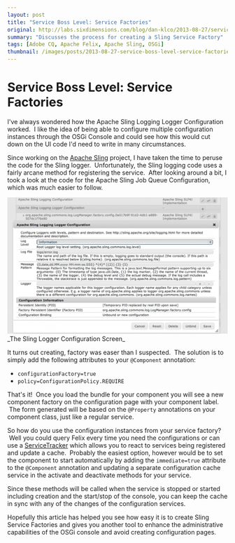 ```yaml
---
layout: post
title: "Service Boss Level: Service Factories"
original: http://labs.sixdimensions.com/blog/dan-klco/2013-08-27/service-boss-level-service-factories
summary: "Discusses the process for creating a Sling Service Factory"
tags: [Adobe CQ, Apache Felix, Apache Sling, OSGi]
thumbnail: /images/posts/2013-08-27-service-boss-level-service-factories/sling-logging-service-factory.png
---
```



# Service Boss Level: Service Factories

I've always wondered how the&nbsp;Apache Sling Logging Logger Configuration worked. &nbsp;I like the idea of being able to configure multiple configuration instances through the OSGi Console and could see how this would cut down on the UI code I'd need to write in many circumstances.

Since working on the&nbsp;[Apache Sling][1]&nbsp;project, I have taken the time to peruse the code for the Sling logger. &nbsp;Unfortunately, the Sling logging code uses a fairly arcane method for registering the service. &nbsp;After looking around a bit, I took a look at the code for the Apache Sling Job Queue Configuration, which was much easier to follow.

<img src="/images/posts/2013-08-27-service-boss-level-service-factories/sling-logging-service-factory.png" alt="The Sling Logger Service Configuration Factory" class="img-responsive" />
_The Sling Logger Configuration Screen_

It turns out creating, factory was easer than I suspected. &nbsp;The solution is to simply add the following attributes to your `@Component` annotation:

  * `configurationFactory=true`
  * `policy=ConfigurationPolicy.REQUIRE`

That's it! &nbsp;Once you load the bundle for your component you will see a new component factory on the configuration page with your component label. &nbsp;The form generated will be based on the `@Property` annotations on your component class, just like a regular service.

So how do you use the configuration instances from your service factory? &nbsp;Well you could query Felix every time you need the configurations or can use a [ServiceTracker][2]&nbsp;which allows you to react to services being registered and update a cache. &nbsp;Probably the easiest option, however would be to set the component to start automatically by adding the `immediate=true` attribute to the `@Component` annotation and updating a separate configuration cache service in the activate and deactivate methods for your service.

Since these methods will be called when the service is stopped or started including creation and the start/stop of the console, you can keep the cache in sync with any of the changes of the configuration services.

Hopefully this article has helped you see how easy it is to create Sling Service Factories and gives you another tool to enhance the administrative capabilities of the OSGi console and avoid creating configuration pages.

   [1]: http://sling.apache.org/ (Apache Sling)
   [2]: http://www.osgi.org/javadoc/r4v42/org/osgi/util/tracker/ServiceTracker.html
  